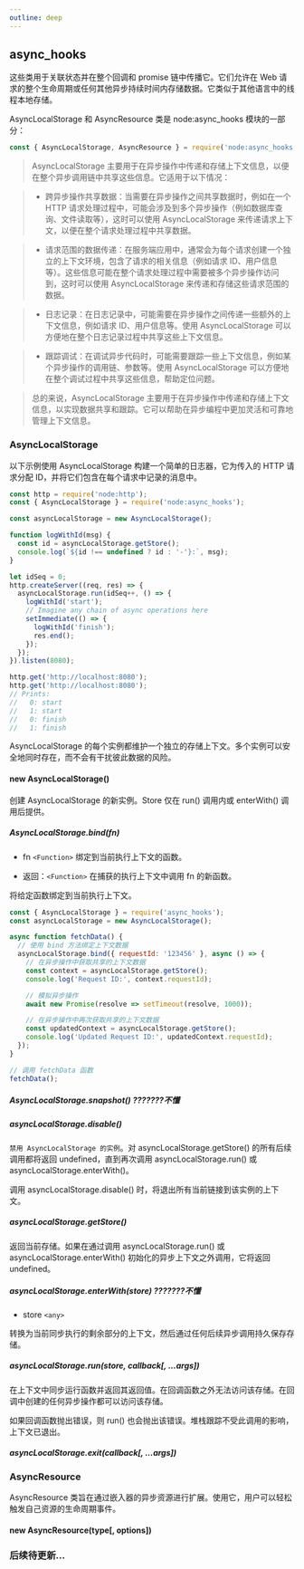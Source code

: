 ```yaml
---
outline: deep
---
```


## async_hooks

这些类用于关联状态并在整个回调和 promise 链中传播它。它们允许在 Web 请求的整个生命周期或任何其他异步持续时间内存储数据。它类似于其他语言中的线程本地存储。

AsyncLocalStorage 和 AsyncResource 类是 node:async_hooks 模块的一部分：
```js
const { AsyncLocalStorage, AsyncResource } = require('node:async_hooks');
```

>AsyncLocalStorage 主要用于在异步操作中传递和存储上下文信息，以便在整个异步调用链中共享这些信息。它适用于以下情况：

>- 跨异步操作共享数据：当需要在异步操作之间共享数据时，例如在一个 HTTP 请求处理过程中，可能会涉及到多个异步操作（例如数据库查询、文件读取等），这时可以使用 AsyncLocalStorage 来传递请求上下文，以便在整个请求处理过程中共享数据。

>- 请求范围的数据传递：在服务端应用中，通常会为每个请求创建一个独立的上下文环境，包含了请求的相关信息（例如请求 ID、用户信息等）。这些信息可能在整个请求处理过程中需要被多个异步操作访问到，这时可以使用 AsyncLocalStorage 来传递和存储这些请求范围的数据。

>- 日志记录：在日志记录中，可能需要在异步操作之间传递一些额外的上下文信息，例如请求 ID、用户信息等。使用 AsyncLocalStorage 可以方便地在整个日志记录过程中共享这些上下文信息。

>- 跟踪调试：在调试异步代码时，可能需要跟踪一些上下文信息，例如某个异步操作的调用链、参数等。使用 AsyncLocalStorage 可以方便地在整个调试过程中共享这些信息，帮助定位问题。

>总的来说，AsyncLocalStorage 主要用于在异步操作中传递和存储上下文信息，以实现数据共享和跟踪。它可以帮助在异步编程中更加灵活和可靠地管理上下文信息。


### AsyncLocalStorage

以下示例使用 AsyncLocalStorage 构建一个简单的日志器，它为传入的 HTTP 请求分配 ID，并将它们包含在每个请求中记录的消息中。

```js
const http = require('node:http');
const { AsyncLocalStorage } = require('node:async_hooks');

const asyncLocalStorage = new AsyncLocalStorage();

function logWithId(msg) {
  const id = asyncLocalStorage.getStore();
  console.log(`${id !== undefined ? id : '-'}:`, msg);
}

let idSeq = 0;
http.createServer((req, res) => {
  asyncLocalStorage.run(idSeq++, () => {
    logWithId('start');
    // Imagine any chain of async operations here
    setImmediate(() => {
      logWithId('finish');
      res.end();
    });
  });
}).listen(8080);

http.get('http://localhost:8080');
http.get('http://localhost:8080');
// Prints:
//   0: start
//   1: start
//   0: finish
//   1: finish
```
AsyncLocalStorage 的每个实例都维护一个独立的存储上下文。多个实例可以安全地同时存在，而不会有干扰彼此数据的风险。

#### new AsyncLocalStorage()

创建 AsyncLocalStorage 的新实例。Store 仅在 run() 调用内或 enterWith() 调用后提供。

##### AsyncLocalStorage.bind(fn)

- fn `<Function>` 绑定到当前执行上下文的函数。

- 返回：`<Function>` 在捕获的执行上下文中调用 fn 的新函数。

将给定函数绑定到当前执行上下文。
```js
const { AsyncLocalStorage } = require('async_hooks');
const asyncLocalStorage = new AsyncLocalStorage();

async function fetchData() {
  // 使用 bind 方法绑定上下文数据
  asyncLocalStorage.bind({ requestId: '123456' }, async () => {
    // 在异步操作中获取共享的上下文数据
    const context = asyncLocalStorage.getStore();
    console.log('Request ID:', context.requestId);

    // 模拟异步操作
    await new Promise(resolve => setTimeout(resolve, 1000));

    // 在异步操作中再次获取共享的上下文数据
    const updatedContext = asyncLocalStorage.getStore();
    console.log('Updated Request ID:', updatedContext.requestId);
  });
}

// 调用 fetchData 函数
fetchData();
```
##### AsyncLocalStorage.snapshot() ???????不懂

##### asyncLocalStorage.disable()

`禁用 AsyncLocalStorage 的实例`。对 asyncLocalStorage.getStore() 的所有后续调用都将返回 undefined，直到再次调用 asyncLocalStorage.run() 或 asyncLocalStorage.enterWith()。

调用 asyncLocalStorage.disable() 时，将退出所有当前链接到该实例的上下文。

##### asyncLocalStorage.getStore()

返回当前存储。如果在通过调用 asyncLocalStorage.run() 或 asyncLocalStorage.enterWith() 初始化的异步上下文之外调用，它将返回 undefined。

##### asyncLocalStorage.enterWith(store) ???????不懂

- store `<any>`

转换为当前同步执行的剩余部分的上下文，然后通过任何后续异步调用持久保存存储。

##### asyncLocalStorage.run(store, callback[, ...args])

在上下文中同步运行函数并返回其返回值。在回调函数之外无法访问该存储。在回调中创建的任何异步操作都可以访问该存储。

如果回调函数抛出错误，则 run() 也会抛出该错误。堆栈跟踪不受此调用的影响，上下文已退出。

##### asyncLocalStorage.exit(callback[, ...args])

### AsyncResource

AsyncResource 类旨在通过嵌入器的异步资源进行扩展。使用它，用户可以轻松触发自己资源的生命周期事件。

#### new AsyncResource(type[, options])

### 后续待更新...